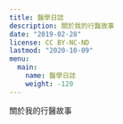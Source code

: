 ```yaml
---
title: 醫學日誌
description: 關於我的行醫故事
date: "2019-02-28"
license: CC BY-NC-ND
lastmod: "2020-10-09"
menu:
  main:
    name: 醫學日誌
    weight: -120
---
```


關於我的行醫故事
